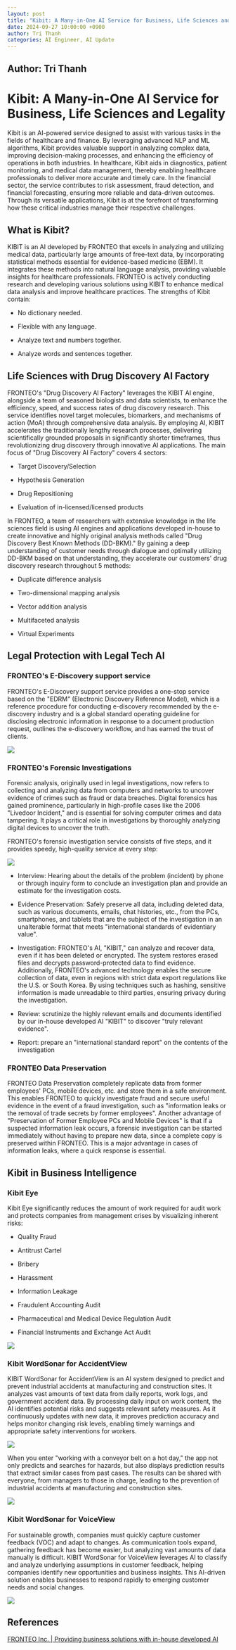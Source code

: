 ```yaml
---
layout: post
title: "Kibit: A Many-in-One AI Service for Business, Life Sciences and Legality"
date: 2024-09-27 10:00:00 +0900
author: Tri Thanh
categories: AI Engineer, AI Update
---
```


## Author: Tri Thanh


# Kibit: A Many-in-One AI Service for Business, Life Sciences and Legality

Kibit is an AI-powered service designed to assist with various tasks in the fields of healthcare and finance. By leveraging advanced NLP and ML algorithms, Kibit provides valuable support in analyzing complex data, improving decision-making processes, and enhancing the efficiency of operations in both industries. In healthcare, Kibit aids in diagnostics, patient monitoring, and medical data management, thereby enabling healthcare professionals to deliver more accurate and timely care. In the financial sector, the service contributes to risk assessment, fraud detection, and financial forecasting, ensuring more reliable and data-driven outcomes. Through its versatile applications, Kibit is at the forefront of transforming how these critical industries manage their respective challenges.

## What is Kibit?

KIBIT is an AI developed by FRONTEO that excels in analyzing and utilizing medical data, particularly large amounts of free-text data, by incorporating statistical methods essential for evidence-based medicine (EBM). It integrates these methods into natural language analysis, providing valuable insights for healthcare professionals. FRONTEO is actively conducting research and developing various solutions using KIBIT to enhance medical data analysis and improve healthcare practices. The strengths of Kibit contain:
- No dictionary needed.

- Flexible with any language.

- Analyze text and numbers together.

- Analyze words and sentences together.

## Life Sciences with Drug Discovery AI Factory

FRONTEO's "Drug Discovery AI Factory" leverages the KIBIT AI engine, alongside a team of seasoned biologists and data scientists, to enhance the efficiency, speed, and success rates of drug discovery research. This service identifies novel target molecules, biomarkers, and mechanisms of action (MoA) through comprehensive data analysis. By employing AI, KIBIT accelerates the traditionally lengthy research processes, delivering scientifically grounded proposals in significantly shorter timeframes, thus revolutionizing drug discovery through innovative AI applications. The main focus of "Drug Discovery AI Factory" covers 4 sectors:
- Target Discovery/Selection

- Hypothesis Generation

- Drug Repositioning

- Evaluation of in-licensed/licensed products

In FRONTEO, a team of researchers with extensive knowledge in the life sciences field is using AI engines and applications developed in-house to create innovative and highly original analysis methods called "Drug Discovery Best Known Methods (DD-BKM)." By gaining a deep understanding of customer needs through dialogue and optimally utilizing DD-BKM based on that understanding, they accelerate our customers' drug discovery research throughout 5 methods:
 - Duplicate difference analysis

 - Two-dimensional mapping analysis

 - Vector addition analysis

 - Multifaceted analysis

 - Virtual Experiments

## Legal Protection with Legal Tech AI

### FRONTEO's E-Discovery support service

FRONTEO's E-Discovery support service provides a one-stop service based on the "EDRM" (Electronic Discovery Reference Model), which is a reference procedure for conducting e-discovery recommended by the e-discovery industry and is a global standard operating guideline for disclosing electronic information in response to a document production request, outlines the e-discovery workflow, and has earned the trust of clients.

![ ](https://drive.google.com/file/d/1vwuT1WcRjbmpuE9FtjVfDPpR69QIybPi/view?usp=drive_link)

### FRONTEO's Forensic Investigations

Forensic analysis, originally used in legal investigations, now refers to collecting and analyzing data from computers and networks to uncover evidence of crimes such as fraud or data breaches. Digital forensics has gained prominence, particularly in high-profile cases like the 2006 "Livedoor Incident," and is essential for solving computer crimes and data tampering. It plays a critical role in investigations by thoroughly analyzing digital devices to uncover the truth.

FRONTEO's forensic investigation service consists of five steps, and it provides speedy, high-quality service at every step:

![ ](https://drive.google.com/file/d/1BOmu3rNWHp4SG8flA7eY9XpHG-4lkX5D/view?usp=drive_link)

- Interview: Hearing about the details of the problem (incident) by phone or through inquiry form to conclude an investigation plan and provide an estimate for the investigation costs.

- Evidence Preservation: Safely preserve all data, including deleted data, such as various documents, emails, chat histories, etc., from the PCs, smartphones, and tablets that are the subject of the investigation in an unalterable format that meets "international standards of evidentiary value".

- Investigation: FRONTEO's AI, "KIBIT," can analyze and recover data, even if it has been deleted or encrypted. The system restores erased files and decrypts password-protected data to find evidence. Additionally, FRONTEO's advanced technology enables the secure collection of data, even in regions with strict data export regulations like the U.S. or South Korea. By using techniques such as hashing, sensitive information is made unreadable to third parties, ensuring privacy during the investigation.

- Review: scrutinize the highly relevant emails and documents identified by our in-house developed AI "KIBIT" to discover "truly relevant evidence".

- Report: prepare an "international standard report" on the contents of the investigation

### FRONTEO Data Preservation

FRONTEO Data Preservation completely replicate data from former employees' PCs, mobile devices, etc. and store them in a safe environment. This enables FRONTEO to quickly investigate fraud and secure useful evidence in the event of a fraud investigation, such as "information leaks or the removal of trade secrets by former employees". Another advantage of "Preservation of Former Employee PCs and Mobile Devices" is that if a suspected information leak occurs, a forensic investigation can be started immediately without having to prepare new data, since a complete copy is preserved within FRONTEO. This is a major advantage in cases of information leaks, where a quick response is essential.

## Kibit in Business Intelligence

### Kibit Eye

Kibit Eye significantly reduces the amount of work required for audit work and protects companies from management crises by visualizing inherent risks:

- Quality Fraud

- Antitrust Cartel

- Bribery

- Harassment

- Information Leakage

- Fraudulent Accounting Audit

- Pharmaceutical and Medical Device Regulation Audit

- Financial Instruments and Exchange Act Audit

![ ](https://drive.google.com/file/d/1Hn-mdhirFW3_1nYEKr1LJTi3Y8Mtkk1f/view?usp=drive_link)

### Kibit WordSonar for AccidentView

KIBIT WordSonar for AccidentView is an AI system designed to predict and prevent industrial accidents at manufacturing and construction sites. It analyzes vast amounts of text data from daily reports, work logs, and government accident data. By processing daily input on work content, the AI identifies potential risks and suggests relevant safety measures. As it continuously updates with new data, it improves prediction accuracy and helps monitor changing risk levels, enabling timely warnings and appropriate safety interventions for workers.

![ ](https://drive.google.com/file/d/1JQW5OB0lPs_nFcAiopWHAXFslbOSVLar/view?usp=drive_link)

When you enter "working with a conveyor belt on a hot day," the app not only predicts and searches for hazards, but also displays prediction results that extract similar cases from past cases. The results can be shared with everyone, from managers to those in charge, leading to the prevention of industrial accidents at manufacturing and construction sites.

![ ](https://drive.google.com/file/d/1hscFJG1DCDMj7UUz15Py66FhJNX0J6kK/view?usp=drive_link)

### Kibit WordSonar for VoiceView

For sustainable growth, companies must quickly capture customer feedback (VOC) and adapt to changes. As communication tools expand, gathering feedback has become easier, but analyzing vast amounts of data manually is difficult. KIBIT WordSonar for VoiceView leverages AI to classify and analyze underlying assumptions in customer feedback, helping companies identify new opportunities and business insights. This AI-driven solution enables businesses to respond rapidly to emerging customer needs and social changes.

![ ](https://drive.google.com/file/d/1FWGS3vyjkKqgC3mKjcdOx_YLiNoKwybI/view?usp=drive_link)


## References

[FRONTEO Inc. | Providing business solutions with in-house developed AI](https://www.fronteo.com/)